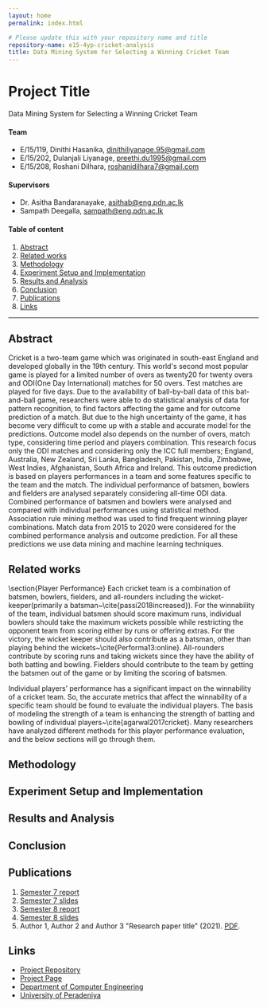 ```yaml
---
layout: home
permalink: index.html

# Please update this with your repository name and title
repository-name: e15-4yp-cricket-analysis
title: Data Mining System for Selecting a Winning Cricket Team
---
```


[comment]: # "This is the standard layout for the project, but you can clean this and use your own template"

# Project Title
Data Mining System for Selecting a Winning Cricket Team

#### Team

- E/15/119, Dinithi Hasanika, [dinithiliyanage.95@gmail.com](mailto:name@email.com)
- E/15/202, Dulanjali Liyanage, [preethi.du1995@gmail.com](mailto:name@email.com)
- E/15/208, Roshani Dilhara, [roshanidilhara7@gmail.com](mailto:name@email.com)

#### Supervisors

- Dr. Asitha Bandaranayake, [asithab@eng.pdn.ac.lk](mailto:name@eng.pdn.ac.lk)
- Sampath Deegalla, [sampath@eng.pdn.ac.lk](mailto:name@eng.pdn.ac.lk)

#### Table of content

1. [Abstract](#abstract)
2. [Related works](#related-works)
3. [Methodology](#methodology)
4. [Experiment Setup and Implementation](#experiment-setup-and-implementation)
5. [Results and Analysis](#results-and-analysis)
6. [Conclusion](#conclusion)
7. [Publications](#publications)
8. [Links](#links)

---

## Abstract
Cricket is a two-team game which was originated in south-east England and developed globally in the 19th century. This world's second most popular game is played for a limited number of overs as twenty20 for twenty overs and ODI(One Day International) matches for 50 overs. Test matches are played for five days. Due to the availability of ball-by-ball data of this bat-and-ball game, researchers were able to do statistical analysis of data for pattern recognition, to find factors affecting the game and for outcome prediction of a match. But due to the high uncertainty of the game, it has become very difficult to come up with a stable and accurate model for the predictions. Outcome model also depends on the number of overs, match type, considering time period and players combination. This research focus only the ODI matches and considering only the ICC full members; England, Australia, New Zealand, Sri Lanka, Bangladesh, Pakistan, India, Zimbabwe, West Indies, Afghanistan, South Africa  and Ireland. This outcome prediction is based on players performances in a team and some features specific to the team and the match. The individual performance of batsmen, bowlers and fielders are analysed separately considering all-time ODI data. Combined performance of batsmen and bowlers were analysed and compared with individual performances using statistical method. Association rule mining method was used to find frequent winning player combinations. Match data from 2015 to 2020 were considered for the combined performance analysis and outcome prediction. For all these predictions we use data mining and machine learning techniques.
## Related works
\section{Player Performance}
Each cricket team is a combination of batsmen, bowlers, fielders, and all-rounders including the wicket-keeper(primarily a batsman~\cite{passi2018increased}). For the winnability of the team, individual batsmen should score maximum runs, individual bowlers should take the maximum wickets possible while restricting the opponent team from scoring either by runs or offering extras. For the victory, the wicket keeper should also contribute as a batsman, other than playing behind the wickets~\cite{Performa13:online}. All-rounders contribute by scoring runs and taking wickets since they have the ability of both batting and bowling. Fielders should contribute to the team by getting the batsmen out of the game or by limiting the scoring of batsmen.

Individual players’ performance has a significant impact on the winnability of a cricket team. So, the accurate metrics that affect the winnability of a specific team should be found to evaluate the individual players. The basis of modeling the strength of a team is enhancing the strength of batting and bowling of individual players~\cite{agarwal2017cricket}. Many researchers have analyzed different methods for this player performance evaluation, and the below sections will go through them.

## Methodology

## Experiment Setup and Implementation

## Results and Analysis

## Conclusion

## Publications
1. [Semester 7 report](./)
2. [Semester 7 slides](./)
3. [Semester 8 report](./)
4. [Semester 8 slides](./)
5. Author 1, Author 2 and Author 3 "Research paper title" (2021). [PDF](./).


## Links

[//]: # ( NOTE: EDIT THIS LINKS WITH YOUR REPO DETAILS )

- [Project Repository](https://github.com/cepdnaclk/repository-name)
- [Project Page](https://cepdnaclk.github.io/repository-name)
- [Department of Computer Engineering](http://www.ce.pdn.ac.lk/)
- [University of Peradeniya](https://eng.pdn.ac.lk/)

[//]: # "Please refer this to learn more about Markdown syntax"
[//]: # "https://github.com/adam-p/markdown-here/wiki/Markdown-Cheatsheet"
